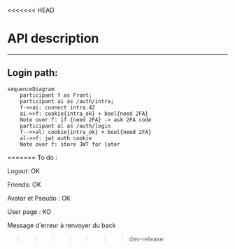 <<<<<<< HEAD
# API description
---
## Login path:
```mermaid
sequenceDiagram
    participant f as Front;
    participant ai as /auth/intra;
    f->>ai: connect intra.42
    ai->>f: cookie{intra_ok} + bool{need 2FA}
    Note over f: if {need 2FA} -> ask 2FA code
    participant al as /auth/login
    f-->>al: cookie{intra_ok} + bool{need 2FA}
    al->>f: jwt auth cookie
    Note over f: store JWT for later
```
=======
To do :

Logout: OK

Friends: OK

Avatar et Pseudo : OK

User page : KO

Message d'erreur à renvoyer du back
>>>>>>> dev-release
